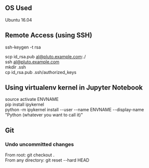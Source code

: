 ## OS Used
Ubuntu 16.04

## Remote Access (using SSH)
ssh-keygen -t rsa

scp id_rsa.pub al@pluto.example.com:./  
ssh al@pluto.example.com  
mkdir .ssh  
cp id_rsa.pub .ssh/authorized_keys

## Using virtualenv kernel in Jupyter Notebook

source activate ENVNAME  
pip install ipykernel  
python -m ipykernel install --user --name ENVNAME --display-name "Python (whatever you want to call it)"

## Git

### Undo uncommitted changes
From root: git checkout .  
From any directory: git reset --hard HEAD